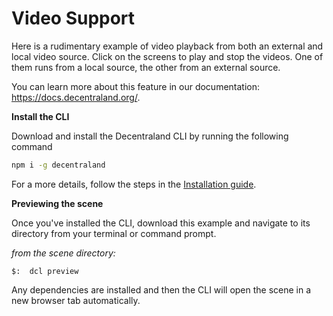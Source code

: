 # Video Support

Here is a rudimentary example of video playback from both an external and local video source. Click on the screens to play and stop the videos. One of them runs from a local source, the other from an external source.

You can learn more about this feature in our documentation: https://docs.decentraland.org/.

**Install the CLI**

Download and install the Decentraland CLI by running the following command

```bash
npm i -g decentraland
```

For a more details, follow the steps in the [Installation guide](https://docs.decentraland.org/documentation/installation-guide/).


**Previewing the scene**


Once you've installed the CLI, download this example and navigate to its directory from your terminal or command prompt.

_from the scene directory:_

```
$:  dcl preview
```

Any dependencies are installed and then the CLI will open the scene in a new browser tab automatically.
